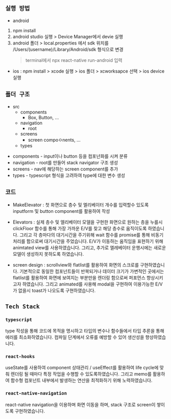 ## `실행 방법`

- android

1. npm install
2. android studio 실행 > Device Manager에서 devie 실행
3. android 폴더 > local.properties 에서 sdk 위치를 /Users/(username)/Library/Android/sdk 형식으로 변경
   > terminal에서 npx react-native run-android 입력

- ios
  : npm install > xcode 실행 > ios 폴더 > xcworksapce 선택 > ios device 실행

## `폴더 구조`

- src
  - components
    - Box, Button, ...
  - navigation
    - root
  - screens
    - screen compoㅇnents, ...
  - types

* components - input이나 button 등을 컴포넌화를 시켜 분류
* navigation - root를 만들어 stack navigator 구조 생성
* screens - nav에 해당하는 screen component를 추가
* types - typescript 형식을 고려하여 type에 대한 변수 생성

## `코드`

- MakeElevator
  : 첫 화면으로 층수 및 엘리베이터 개수를 입력할수 있도록 inputform 및 button component를 활용하여 작성

- Elevators
  : 실제 층수 및 엘리베이터 모델을 구현한 화면으로 원하는 층을 누를시 clickFloor 함수를 통해 가장 가까운 E/V를 찾고
  해당 층수로 움직이도록 하였습니다. 그리고 각 층마다의 대기시간을 주기위해 wait 함수를 promise를 통해 비동기 처리를 함으로써
  대기시간을 주었습니다. E/V가 이동하는 움직임을 표현하기 위해 animtated view를 사용하였습니다. 그리고, 추가로 엘레베이터 운행시에는 새로운 모델이 생성하지 못하도록 하였습니다.

- screen design
  : scrollview와 flatlist를 활용하여 화면의 스크로를 구현하였습니다. 기본적으로 동일한 컴포넌트들이 반복되거나
  데이터 크기가 가변적인 곳에서는 flatlist를 활용하여 화면에 보여지는 부분만을 렌더링 함으로써 퍼포먼스 향상시키고자 하였습니다.
  그리고 animated를 사용해 modal을 구현하여 이용가능한 E/V가 없을시 toast가 나오도록 구현하였습니다.

## `Tech Stack`

### `typescript`

type 작성을 통해 코드에 목적을 명시하고 타입의 변수나 함수들에서 타입 추론을 통해 에러를 최소화하였습니다.
컴파일 단계에서 오류를 예방할 수 있어 생산성을 향상하였습니다.

### `react-hooks`

useState를 사용하여 component 상태관리 / useEffect를 활용하여 life cycle에 맞춰 렌더링 될 때마다 특정 작업을 수행할 수 있도록하였습니다. 그리고 memo를 활용하여 함수형 컴포넌트 내부에서 발생하는 연산을 최적화하기 위해 노력하였습니다.

### `react-native-navigation`

react-native navigation을 이용하며 화면 이동을 하며, stack 구조로 screen이 쌓이도록 구현하였습니다.

